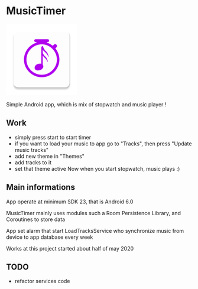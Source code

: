 # MusicTimer
![MusicTimer logo](app/src/main/res/mipmap-xxxhdpi/ic_launcher.png "MusicTimer logo")

Simple Android app, which is mix of stopwatch and music player !

## Work
* simply press start to start timer
* if you want to load your music to app go to "Tracks", then press "Update music tracks"
* add new theme in "Themes"
* add tracks to it
* set that theme active
Now when you start stopwatch, music plays :)

## Main informations
App operate at minimum SDK 23, that is Android 6.0

MusicTimer mainly uses modules such a Room Persistence Library, and Coroutines to store data

App set alarm that start LoadTracksService who synchronize music from device to app database every week

Works at this project started about half of may 2020

## TODO
* refactor services code

